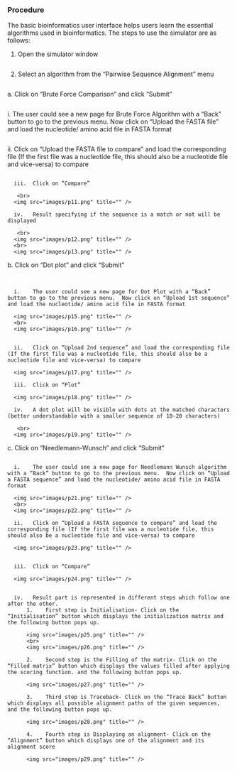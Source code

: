 ### Procedure

The basic bioinformatics user interface helps users learn the essential algorithms used in bioinformatics. The steps to use the simulator are as follows:
1.	Open the simulator window

<img src="images/p1.png" title="" />

2.	Select an algorithm from the “Pairwise Sequence Alignment” menu
  
  <img src="images/p2.png" title="" />
  <br>
  <img src="images/p3.png" title="" />
  
  a.	Click on “Brute Force Comparison” and click “Submit”
  
  <img src="images/p4.png" title="" />
  <br>
  <img src="images/p5.png" title="" />
  
  i.	The user could see a new page for Brute Force Algorithm with a “Back” button to go to the previous menu.  Now click on “Upload the FASTA file” and load the nucleotide/ amino acid file in FASTA format
      
  <img src="images/p6.png" title="" />
  <br>
  <img src="images/p7.png" title="" />
  <br>
  <img src="images/p8.png" title="" />
      
  ii.	Click on “Upload the FASTA file to compare” and load the corresponding file (If the first file was a nucleotide file, this should also be a nucleotide file and vice-versa) to compare
       
  <img src="images/p9.png" title="" />
  <br>
      <img src="images/p10.png" title="" />
      
      
      iii.	Click on “Compare”
      
       <br>
      <img src="images/p11.png" title="" />
      
      iv.	Result specifying if the sequence is a match or not will be displayed
      
       <br>
      <img src="images/p12.png" title="" /> 
      <br>
      <img src="images/p13.png" title="" />
      
  b.	Click on “Dot plot” and click “Submit”
  
   <br>
   <img src="images/p14.png" title="" />
   
      i.	The user could see a new page for Dot Plot with a “Back” button to go to the previous menu.  Now click on “Upload 1st sequence” and load the nucleotide/ amino acid file in FASTA format
      
      <img src="images/p15.png" title="" /> 
      <br>
      <img src="images/p16.png" title="" />
      
      
      ii.	Click on “Upload 2nd sequence” and load the corresponding file (If the first file was a nucleotide file, this should also be a nucleotide file and vice-versa) to compare
      
      <img src="images/p17.png" title="" /> 
     
      iii.	Click on “Plot”
      
      <img src="images/p18.png" title="" />
      
      iv.	A dot plot will be visible with dots at the matched characters (better understandable with a smaller sequence of 10-20 characters)
      
       <br>
      <img src="images/p19.png" title="" />
      
      
  c.	Click on “Needlemann-Wunsch” and click “Submit”
  
   <img src="images/p20.png" title="" />
  
      i.	The user could see a new page for Needlemann Wunsch algorithm with a “Back” button to go to the previous menu.  Now click on “Upload a FASTA sequence” and load the nucleotide/ amino acid file in FASTA format
      
      <img src="images/p21.png" title="" /> 
      <br>
      <img src="images/p22.png" title="" />
      
      ii.	Click on “Upload a FASTA sequence to compare” and load the corresponding file (If the first file was a nucleotide file, this should also be a nucleotide file and vice-versa) to compare
      
      <img src="images/p23.png" title="" /> 
     
      
      iii.	Click on “Compare”
      
      <img src="images/p24.png" title="" /> 
      
      
      iv.	Result part is represented in different steps which follow one after the other. 
          1.	First step is Initialisation- Click on the “Initialisation” button which displays the initialization matrix and the following button pops up.
          
          <img src="images/p25.png" title="" /> 
          <br>
          <img src="images/p26.png" title="" />
          
          2.	Second step is the Filling of the matrix- Click on the “Filled matrix” button which displays the values filled after applying the scoring function. and the following button pops up.
          
          <img src="images/p27.png" title="" />
          
          3.	Third step is Traceback- Click on the “Trace Back” button which displays all possible alignment paths of the given sequences, and the following button pops up.
          
          <img src="images/p28.png" title="" /> 
          
          4.	Fourth step is Displaying an alignment- Click on the “Alignment” button which displays one of the alignment and its alignment score  
          
          <img src="images/p29.png" title="" /> 
      
